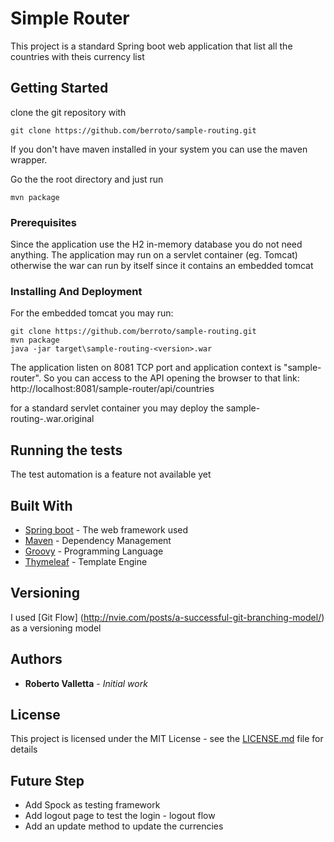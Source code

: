 # Simple Router

This project is a standard Spring boot web application that list all the countries with theis currency list 

## Getting Started

clone the git repository with 
```
git clone https://github.com/berroto/sample-routing.git
```
If you don't have maven installed in your system you can use the maven wrapper.

Go the the root directory and just run
```
mvn package 
```

### Prerequisites

Since the application use the H2 in-memory database you do not need anything.
The application may run on a servlet container (eg. Tomcat) otherwise the war can run by itself since it contains an embedded tomcat

### Installing And Deployment

For the embedded tomcat you may run:
```
git clone https://github.com/berroto/sample-routing.git
mvn package 
java -jar target\sample-routing-<version>.war
```

The application listen on 8081 TCP port and application context is "sample-router".
So you can access to the API opening the browser to that link:
http://localhost:8081/sample-router/api/countries

for a standard servlet container you may deploy the sample-routing-<version>.war.original 

## Running the tests

The test automation is a feature not available yet

## Built With

* [Spring boot](https://projects.spring.io/spring-boot/) - The web framework used
* [Maven](https://maven.apache.org/) - Dependency Management
* [Groovy](http://groovy-lang.org/) - Programming Language 
* [Thymeleaf](http://www.thymeleaf.org/) - Template Engine

## Versioning

I used [Git Flow] (http://nvie.com/posts/a-successful-git-branching-model/) as a versioning model

## Authors

* **Roberto Valletta** - *Initial work*

## License

This project is licensed under the MIT License - see the [LICENSE.md](LICENSE.md) file for details

## Future Step

* Add Spock as testing framework
* Add logout page to test the login - logout flow
* Add an update method to update the currencies

